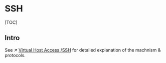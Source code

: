 # SSH

[TOC]



## Intro



See ↗ [Virtual Host Access /SSH](../../../../🏎️%20Computer%20Networking/📌%20Basics/0x01%20Application%20Layer/Virtual%20Host%20Access/SSH/SSH.md) for detailed explanation of the machnism & protocols.



